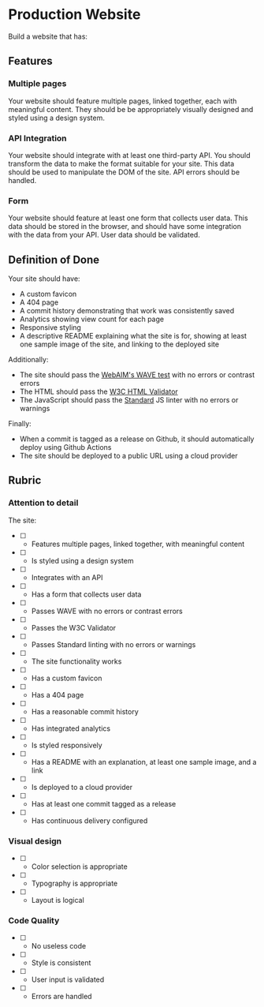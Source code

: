 # Production Website

Build a website that has:

## Features

### Multiple pages

Your website should feature multiple pages, linked together, each with meaningful content. They should be be appropriately visually designed and styled using a design system.

### API Integration

Your website should integrate with at least one third-party API. You should transform the data to make the format suitable for your site. This data should be used to manipulate the DOM of the site. API errors should be handled.

### Form

Your website should feature at least one form that collects user data. This data should be stored in the browser, and should have some integration with the data from your API. User data should be validated.

## Definition of Done

Your site should have:

* A custom favicon
* A 404 page
* A commit history demonstrating that work was consistently saved
* Analytics showing view count for each page
* Responsive styling
* A descriptive README explaining what the site is for, showing at least one sample image of the site, and linking to the deployed site

Additionally:

* The site should pass the [WebAIM's WAVE test](https://wave.webaim.org/) with no errors or contrast errors
* The HTML should pass the [W3C HTML Validator](https://validator.w3.org/)
* The JavaScript should pass the [Standard](https://standardjs.com/) JS linter with no errors or warnings

Finally:

* When a commit is tagged as a release on Github, it should automatically deploy using Github Actions
* The site should be deployed to a public URL using a cloud provider

## Rubric

### Attention to detail

The site:

* [ ] - Features multiple pages, linked together, with meaningful content
* [ ] - Is styled using a design system
* [ ] - Integrates with an API
* [ ] - Has a form that collects user data
* [ ] - Passes WAVE with no errors or contrast errors
* [ ] - Passes the W3C Validator
* [ ] - Passes Standard linting with no errors or warnings
* [ ] - The site functionality works
* [ ] - Has a custom favicon
* [ ] - Has a 404 page
* [ ] - Has a reasonable commit history
* [ ] - Has integrated analytics
* [ ] - Is styled responsively
* [ ] - Has a README with an explanation, at least one sample image, and a link
* [ ] - Is deployed to a cloud provider
* [ ] - Has at least one commit tagged as a release
* [ ] - Has continuous delivery configured

### Visual design

* [ ] - Color selection is appropriate
* [ ] - Typography is appropriate
* [ ] - Layout is logical

### Code Quality

* [ ] - No useless code
* [ ] - Style is consistent
* [ ] - User input is validated
* [ ] - Errors are handled
